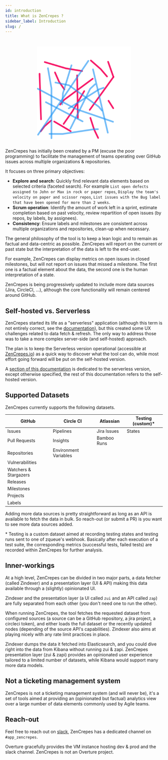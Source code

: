 ```yaml
---
id: introduction
title: What is ZenCrepes ?
sidebar_label: Introduction
slug: /
---
```


<h1 align="center">
  <a href="https://zencrepes.io"><img src="/img/zencrepes-logo.svg" alt="ZenCrepes" width="300"/></a>
</h1>

ZenCrepes has initially been created by a PM (excuse the poor programming) to facilitate the management of teams operating over GitHub issues across multiple organizations & repositories.

It focuses on three primary objectives:

- **Explore and search**: Quickly find relevant data elements based on selected criteria (faceted search). For example `List open defects assigned to John or Max in rock or paper repos`, `Display the team's velocity on paper and scissor repos`, `List issues with the Bug label that have been opened for more than 2 weeks`.
- **Scrum operation**: Identify the amount of work left in a sprint, estimate completion based on past velocity, review repartition of open issues (by repos, by labels, by assignees).
- **Consistency**: Ensure labels and milestones are consistent across multiple organizations and repositories, clean-up when necessary.

The general philosophy of the tool is to keep a lean logic and to remain as factual and data-centric as possible. ZenCrepes will report on the current or past state but the interpretation of the data is left to the end-user.

For example, ZenCrepes can display metrics on open issues in closed milestones, but will not report on issues that missed a milestone. The first one is a factual element about the data, the second one is the human interpretation of a state.

ZenCrepes is being progressively updated to include more data sources (Jira, CircleCI, ...), although the core functionality will remain centered around GitHub.

## Self-hosted vs. Serverless

ZenCrepes started its life as a "serverless" application (although this term is not entirely correct, see the [documentation](http://docs.zencrepes.io/serverless/)), but this created some UX challenges related to data fetch & refresh. The only way to address those was to take a more complex server-side (and self-hosted) approach.

The plan is to keep the Serverless version operational (accessible at [ZenCrepes.io](https://zencrepes.io)) as a quick way to discover what the tool can do, while most effort going forward will be put on the self-hosted version.

A [section of this documentation](http://docs.zencrepes.io/serverless/) is dedicated to the serverless version, except otherwise specified, the rest of this documentation refers to the self-hosted version.

## Supported Datasets

ZenCrepes currently supports the following datasets.

| GitHub                | Circle CI             | Atlassian   | Testing (custom)\* |
| --------------------- | --------------------- | ----------- | ------------------ |
| Issues                | Pipelines             | Jira Issues | States             |
| Pull Requests         | Insights              | Bamboo Runs |                    |
| Repositories          | Environment Variables |             |                    |
| Vulnerabilities       |                       |             |                    |
| Watchers & Stargazers |                       |             |                    |
| Releases              |                       |             |                    |
| Milestones            |                       |             |                    |
| Projects              |                       |             |                    |
| Labels                |                       |             |                    |

Adding more data sources is pretty straightforward as long as an API is available to fetch the data in bulk. So reach-out (or submit a PR) is you want to see more data sources added.

\* Testing is a custom dataset aimed at recording testing states and testing runs sent to one of zqueue's webhook. Basically after each execution of a test suite, the corresponding metrics (successful tests, failed tests) are recorded within ZenCrepes for further analysis.

## Inner-workings

At a high level, ZenCrepes can be divided in two major parts, a data fetcher (called Zindexer) and a presentation layer (UI & API) making this data available through a (slightly) opinionated UI.

Zindexer and the presentation layer (a UI called `zui` and an API called `zap`) are fully separated from each other (you don't need one to run the other).

When running ZenCrepes, the tool fetches the requested dataset from configured sources (a source can be a GitHub repository, a jira project, a circleci token), and either loads the full dataset or the recently updated nodes (depending of the source API's capabilities). Zindexer also aims at playing nicely with any rate limit practices in place.

Zindexer dumps the data it fetched into Elasticsearch, and you could dive right into the data from Kibana without running zui & zapi. ZenCrepes presentation layer (zui & zapi) provides an opinionated user experience tailored to a limited number of datasets, while Kibana would support many more data models.

## Not a ticketing management system

ZenCrepes is not a ticketing management system (and will never be), it's a set of tools aimed at providing an (opinionated but factual) analytics view over a large number of data elements commonly used by Agile teams.

## Reach-out

Feel free to reach out on [slack](http://slack.overture.bio/), ZenCrepes has a dedicated channel on `#app_zencrepes`.

Overture gracefully provides the VM instance hosting dev & prod and the slack channel. ZenCrepes is not an Overture project.
